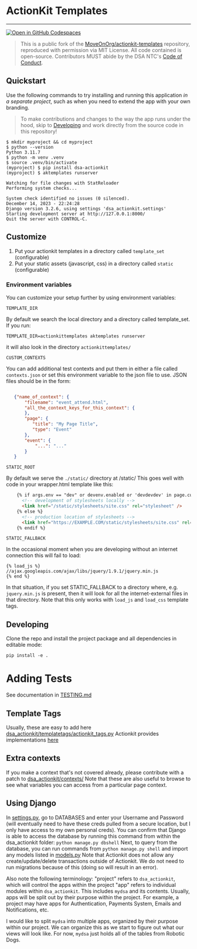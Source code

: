 # ActionKit Templates
---

[![Open in GitHub Codespaces](https://github.com/codespaces/badge.svg)](https://codespaces.new/dsa-ntc/actionkit-templates)

> This is a public fork of the [MoveOnOrg/actionkit-templates](https://github.com/MoveOnOrg/actionkit-templates) repository, reproduced with permission via MIT License. All code contained is open-source. Contributors MUST abide by the DSA NTC's [Code of Conduct](https://docs.google.com/document/d/12JOWHitVxx8ZR15Ea46JrD1fTpqO2xhBzag1cHRmFwE/edit?usp=sharing).


## Quickstart

Use the following commands to try installing and running this application *in a separate project*, such as when you need to extend the app with your own branding.

> To make contributions and changes to the way the app runs under the hood, skip to [Developing](#developing) and work directly from the source code in this repository!

```console
$ mkdir myproject && cd myproject
$ python --version
Python 3.11.7
$ python -m venv .venv
$ source .venv/bin/activate
(myproject) $ pip install dsa-actionkit
(myproject) $ aktemplates runserver

Watching for file changes with StatReloader
Performing system checks...

System check identified no issues (0 silenced).
December 14, 2023 - 22:24:28
Django version 3.2.6, using settings 'dsa_actionkit.settings'
Starting development server at http://127.0.0.1:8000/
Quit the server with CONTROL-C.
```



## Customize

1. Put your actionkit templates in a directory called `template_set` (configurable)
2. Put your static assets (javascript, css) in a directory called `static` (configurable)

### Environment variables

You can customize your setup further by using environment variables:

`TEMPLATE_DIR`

By default we search the local directory and a directory called template_set.  If you run:

```
TEMPLATE_DIR=actionkittemplates aktemplates runserver
```

it will also look in the directory `actionkittemplates/`

`CUSTOM_CONTEXTS`

You can add additional test contexts and put them in either a file called `contexts.json` or set this environment variable to the json file to use.  JSON files should be in the form:

```json

   {"name_of_context": {
       "filename": "event_attend.html",
       "all_the_context_keys_for_this_context": {
       },
       "page": {
          "title": "My Page Title",
          "type": "Event"
       },
       "event": {
           "...": "..."
       }
   }

```

`STATIC_ROOT`

By default we serve the `./static/` directory at /static/  This goes well with code in your wrapper.html template like this:

```html
    {% if args.env == "dev" or devenv.enabled or 'devdevdev' in page.custom_fields.layout_options %}
      <!-- development of stylesheets locally -->
      <link href="/static/stylesheets/site.css" rel="stylesheet" />
    {% else %}
      <!-- production location of stylesheets -->
      <link href="https://EXAMPLE.COM/static/stylesheets/site.css" rel="stylesheet" />
    {% endif %}
```

`STATIC_FALLBACK`

In the occasional moment when you are developing without an internet connection this will fail to load:

```
{% load_js %}
//ajax.googleapis.com/ajax/libs/jquery/1.9.1/jquery.min.js
{% end %}
```

In that situation, if you set STATIC_FALLBACK to a directory where, e.g. `jquery.min.js` is present, then it will look for all the internet-external files in that directory. Note that this only works with `load_js` and `load_css` template tags.

## Developing

Clone the repo and install the project package and all dependencies in editable mode:

  ```
  pip install -e .
  ```

Adding Tests
============

See documentation in [TESTING.md](./TESTING.md)

Template Tags
-------------

Usually, these are easy to add here [dsa_actionkit/templatetags/actionkit_tags.py](https://github.com/dsa-ntc/actionkit-templates/blob/master/dsa_actionkit/templatetags/actionkit_tags.py) Actionkit provides implementations [here](https://roboticdogs.actionkit.com/docs/manual/guide/customtags.html)

Extra contexts
--------------

If you make a context that's not covered already, please contribute with a patch to
[dsa_actionkit/contexts/](https://github.com/dsa-ntc/actionkit-templates/tree/master/dsa_actionkit/contexts) Note that these are also useful to browse to see
what variables you can access from a particular page context.

Using Django
--------------

In [settings.py](./dsa_actionkit/dsa_actionkit/settings.py), go to DATABASES and enter your Username and Password (will eventually need to have these creds pulled from a secure location, but I only have access to my own personal creds).
You can confirm that Django is able to access the database by running this command from within the dsa_actionkit folder: `python manage.py dbshell`
Next, to query from the database, you can run commands from `python manage.py shell` and import any models listed in [models.py](./dsa_actionkit/dsa_actionkit/mydsa/models.py)
Note that Actionkit does not allow any create/update/delete transactions outside of Actionkit.
We do not need to run migrations because of this (doing so will result in an error).

Also note the following terminology:
"project" refers to `dsa_actionkit`, which will control the apps within the project
"app" refers to individual modules within `dsa_actionkit`. This includes `mydsa` and its contents. Usually, apps will be split out by their purpose within the project. For example, a project may have apps for Authentication, Payments System, Emails and Notifications, etc.

I would like to split `mydsa` into multiple apps, organized by their purpose within our project. We can organize this as we start to figure out what our views will look like. For now, `mydsa` just holds all of the tables from Robotic Dogs.